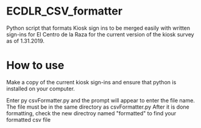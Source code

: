 # ECDLR_CSV_formatter
Python script that formats Kiosk sign ins to be merged easily with written sign-ins for El Centro de la Raza for the current version of the kiosk survey as of 1.31.2019. 


# How to use
Make a copy of the current kiosk sign-ins and ensure that python is installed on your computer. 

Enter py csvFormatter.py and the prompt will appear to enter the file name. The file must be in the same directory as csvFormatter.py
After it is done formatting, check the new directroy named "formatted" to find your formatted csv file
